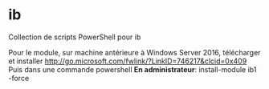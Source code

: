 # ib
Collection de scripts PowerShell pour ib

Pour le module, sur machine antérieure à Windows Server 2016, télécharger et installer http://go.microsoft.com/fwlink/?LinkID=746217&clcid=0x409
Puis dans une commande powershell **En administrateur**:
install-module ib1 -force
